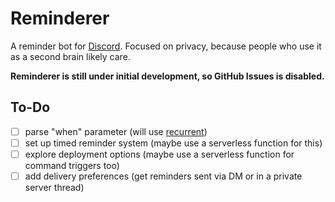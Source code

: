 # Reminderer

A reminder bot for [Discord]. Focused on privacy, because people who use it as a second brain likely care.

**Reminderer is still under initial development, so GitHub Issues is disabled.**

<!-- **If you are having issues, please contact me [on Discord][contact-discord].** -->

## To-Do

- [ ] parse "when" parameter
      (will use [recurrent](https://github.com/kvh/recurrent))
- [ ] set up timed reminder system
      (maybe use a serverless function for this)
- [ ] explore deployment options
      (maybe use a serverless function for command triggers too)
- [ ] add delivery preferences
      (get reminders sent via DM or in a private server thread)

[discord]: https://discord.com/
[contact-discord]: https://discord.com/users/757834655516065862
